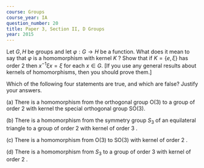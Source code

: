 ```yaml
---
course: Groups
course_year: IA
question_number: 20
title: Paper 3, Section II, D Groups
year: 2015
---
```




Let $G, H$ be groups and let $\varphi: G \rightarrow H$ be a function. What does it mean to say that $\varphi$ is a homomorphism with kernel $K$ ? Show that if $K=\{e, \xi\}$ has order 2 then $x^{-1} \xi x=\xi$ for each $x \in G$. [If you use any general results about kernels of homomorphisms, then you should prove them.]

Which of the following four statements are true, and which are false? Justify your answers.

(a) There is a homomorphism from the orthogonal group $\mathrm{O}(3)$ to a group of order 2 with kernel the special orthogonal group $\mathrm{SO}(3)$.

(b) There is a homomorphism from the symmetry group $S_{3}$ of an equilateral triangle to a group of order 2 with kernel of order 3 .

(c) There is a homomorphism from $\mathrm{O}(3)$ to $\mathrm{SO}(3)$ with kernel of order 2 .

(d) There is a homomorphism from $S_{3}$ to a group of order 3 with kernel of order 2 .